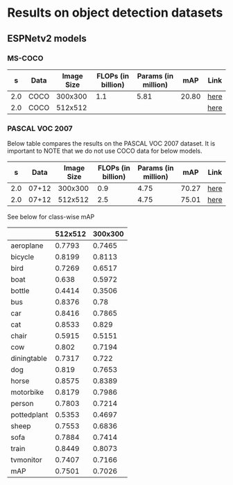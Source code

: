 # Results on object detection datasets


## ESPNetv2 models

### MS-COCO

| s | Data | Image Size | FLOPs (in billion) | Params (in million) | mAP | Link |
|---|---|---|---|---|---| --- |
| 2.0 | COCO | 300x300 | 1.1 | 5.81 | 20.80 | [here](/model/detection/model_zoo/espnetv2/espnetv2_s_2.0_pascal_300x300.pth) |
| 2.0 | COCO | 512x512 |  |  |  | [here](/model/detection/model_zoo/espnetv2/espnetv2_s_2.0_pascal_512x512.pth) |

### PASCAL VOC 2007
Below table compares the results on the PASCAL VOC 2007 dataset. It is important to NOTE that we do not use COCO data for below models.

| s | Data | Image Size | FLOPs (in billion) | Params (in million) | mAP | Link |
|---|---|---|---|---|---| --- |
| 2.0 | 07+12 | 300x300 | 0.9 | 4.75 | 70.27 | [here](/model/detection/model_zoo/espnetv2/espnetv2_s_2.0_pascal_300x300.pth) |
| 2.0 | 07+12 | 512x512 | 2.5 | 4.75 | 75.01 | [here](/model/detection/model_zoo/espnetv2/espnetv2_s_2.0_pascal_512x512.pth) |


See below for class-wise mAP

|             | 512x512 | 300x300 | 
|-------------|---------|---------|
| aeroplane   | 0.7793  | 0.7465  | 
| bicycle     | 0.8199  | 0.8113  | 
| bird        | 0.7269  | 0.6517  | 
| boat        | 0.638   | 0.5972  | 
| bottle      | 0.4414  | 0.3506  | 
| bus         | 0.8376  | 0.78    | 
| car         | 0.8416  | 0.7865  | 
| cat         | 0.8533  | 0.829   | 
| chair       | 0.5915  | 0.5151  | 
| cow         | 0.802   | 0.7194  | 
| diningtable | 0.7317  | 0.722   | 
| dog         | 0.819   | 0.7653  | 
| horse       | 0.8575  | 0.8389  | 
| motorbike   | 0.8179  | 0.7986  | 
| person      | 0.7803  | 0.7214  | 
| pottedplant | 0.5353  | 0.4697  | 
| sheep       | 0.7553  | 0.6836  | 
| sofa        | 0.7884  | 0.7414  | 
| train       | 0.8449  | 0.8073  | 
| tvmonitor   | 0.7407  | 0.7166  | 
| mAP         | 0.7501  | 0.7026  | 





